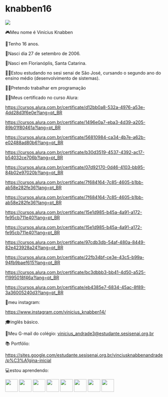 # knabben16

![](https://komarev.com/ghpvc/?username=your-github-knabben16)

🎮Meu nome é Vinícius Knabben

🎈Tenho 16 anos.

🎈Nasci dia 27 de setembro de 2006.

🎈Nasci em Florianóplis, Santa Catarina.

👨‍🎓Estou estudando no sesi senai de São José, cursando o segundo ano do ensino médio (desenvolvimento de sistemas).

👨‍💻Pretendo trabalhar em programação

👨‍💻Meus certificado no curso Alura: 

https://cursos.alura.com.br/certificate/d12bb0a8-532a-4976-a53e-4dd28d3f6e0e?lang=pt_BR

https://cursos.alura.com.br/certificate/1496e0a7-eba3-4d39-a205-89b01f80461a?lang=pt_BR

https://cursos.alura.com.br/certificate/56810984-ca34-4b7e-a62b-e02488ad80b6?lang=pt_BR

https://cursos.alura.com.br/certificate/b30d3519-4537-4392-ac17-b54032ce706b?lang=pt_BR

https://cursos.alura.com.br/certificate/07d92170-0d46-4103-bb95-84b02e97020b?lang=pt_BR

https://cursos.alura.com.br/certificate/7f684164-7c85-4605-b1bb-ab58e282fe36?lang=pt_BR

https://cursos.alura.com.br/certificate/7f684164-7c85-4605-b1bb-ab58e282fe36?lang=pt_BR

https://cursos.alura.com.br/certificate/15e1d985-b45a-4a91-a172-fe95cb711e40?lang=pt_BR

https://cursos.alura.com.br/certificate/15e1d985-b45a-4a91-a172-fe95cb711e40?lang=pt_BR

https://cursos.alura.com.br/certificate/97cdb3db-54af-480a-8449-82e423928a24?lang=pt_BR

https://cursos.alura.com.br/certificate/22fb34bf-ce3e-43c5-b99a-94fb9baef615?lang=pt_BR

https://cursos.alura.com.br/certificate/bc3dbbb3-bb41-4d50-a525-f1995018f46a?lang=pt_BR

https://cursos.alura.com.br/certificate/eb4385e7-6834-45ac-8f89-3a36005240d3?lang=pt_BR

📝meu instagram:

https://www.instagram.com/vinicius_knabben14/

🎓inglês básico.

📧Meu G-mail do colégio: vinicius_andrade3@estudante.sesisenai.org.br

📚 Portfólio: 

https://sites.google.com/estudante.sesisenai.org.br/vinciusknabbenandrade/p%C3%A1gina-inicial

💻estou aprendendo:

<img src="https://cdn.jsdelivr.net/gh/devicons/devicon/icons/vscode/vscode-original-wordmark.svg" height="40" width="40"/>
<img src="https://cdn.jsdelivr.net/gh/devicons/devicon/icons/figma/figma-original.svg" height="40" width="40"/>
<img src="https://cdn.jsdelivr.net/gh/devicons/devicon/icons/github/github-original-wordmark.svg" height="40" width="40"/>
<img src="https://cdn.jsdelivr.net/gh/devicons/devicon/icons/javascript/javascript-original.svg" height="40" width="40"/>
<img src="https://cdn.jsdelivr.net/gh/devicons/devicon/icons/linux/linux-original.svg" height="40" width="40"/>
<img src="https://cdn.jsdelivr.net/gh/devicons/devicon/icons/nodejs/nodejs-original-wordmark.svg" height="40" width="40"/>
<img src="https://cdn.jsdelivr.net/gh/devicons/devicon/icons/sqlite/sqlite-original-wordmark.svg" height="40" width="40"/>
<img src="https://cdn.jsdelivr.net/gh/devicons/devicon/icons/canva/canva-original.svg" height="40" width="40"/>
          
